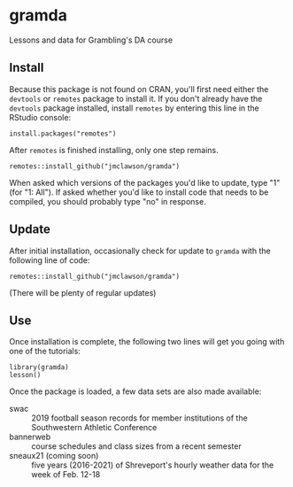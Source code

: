 # gramda

Lessons and data for Grambling's DA course

## Install
Because this package is not found on CRAN, you'll first need either the `devtools` or `remotes` package to install it. If you don't already have the `devtools` package installed, install `remotes` by entering this line in the RStudio console:

```{r}
install.packages("remotes")
```

After `remotes` is finished installing, only one step remains. 

```{r}
remotes::install_github("jmclawson/gramda")
```

When asked which versions of the packages you'd like to update, type "1" (for "1: All"). If asked whether you'd like to install code that needs to be compiled, you should probably type "no" in response.

## Update

After initial installation, occasionally check for update to `gramda` with the following line of code:

```{r}
remotes::install_github("jmclawson/gramda")
```

(There will be plenty of regular updates)


## Use
Once installation is complete, the following two lines will get you going with one of the tutorials:

```{r}
library(gramda)
lesson()
```

Once the package is loaded, a few data sets are also made available:

<dl>
<dt>swac</dt>
<dd>2019 football season records for member institutions of the Southwestern Athletic Conference</dd>

<dt>bannerweb</dt>
<dd>course schedules and class sizes from a recent semester</dd>

<dt>sneaux21 (coming soon)</dt>
<dd>five years (2016-2021) of Shreveport's hourly weather data for the week of Feb. 12-18</dd>
</dl>
